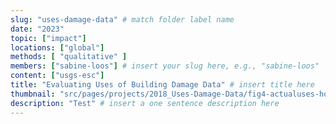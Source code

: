 ```yaml
---
slug: "uses-damage-data" # match folder label name
date: "2023"
topic: ["impact"]
locations: ["global"]
methods: [ "qualitative" ]
members: ["sabine-loos"] # insert your slug here, e.g., "sabine-loos"
content: ["usgs-esc"]
title: "Evaluating Uses of Building Damage Data" # insert title here
thumbnail: "src/pages/projects/2018_Uses-Damage-Data/fig4-actualuses-horizontal-v2.png"
description: "Test" # insert a one sentence description here
---
```


